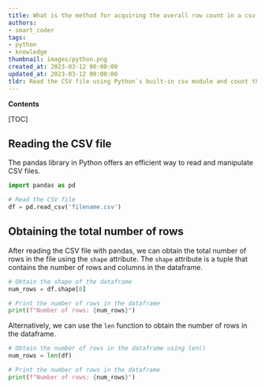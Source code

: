 ```yaml
---
title: What is the method for acquiring the overall row count in a csv file using python?
authors:
- smart_coder
tags:
- python
- knowledge
thumbnail: images/python.png
created_at: 2023-03-12 00:00:00
updated_at: 2023-03-12 00:00:00
tldr: Read the CSV file using Python`s built-in csv module and count the number of rows using a loop or len() function.
---
```


**Contents**

[TOC]

## Reading the CSV file

The pandas library in Python offers an efficient way to read and manipulate CSV files. 

```python
import pandas as pd

# Read the CSV file
df = pd.read_csv('filename.csv')
```

## Obtaining the total number of rows

After reading the CSV file with pandas, we can obtain the total number of rows in the file using the `shape` attribute. The `shape` attribute is a tuple that contains the number of rows and columns in the dataframe. 

```python
# Obtain the shape of the dataframe
num_rows = df.shape[0]

# Print the number of rows in the dataframe
print(f"Number of rows: {num_rows}")
```

Alternatively, we can use the `len` function to obtain the number of rows in the dataframe.

```python
# Obtain the number of rows in the dataframe using len()
num_rows = len(df)

# Print the number of rows in the dataframe
print(f"Number of rows: {num_rows}")
```
